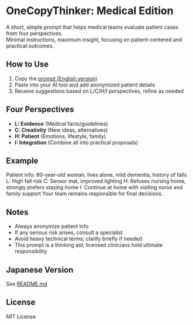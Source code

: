 # OneCopyThinker: Medical Edition

A short, simple prompt that helps medical teams evaluate patient cases from four perspectives.  
Minimal instructions, maximum insight, focusing on patient-centered and practical outcomes.

## How to Use
1. Copy the [prompt (English version)](prompts/en.md)
2. Paste into your AI tool and add anonymized patient details
3. Receive suggestions based on L/C/H/I perspectives, refine as needed

## Four Perspectives
- **L: Evidence** (Medical facts/guidelines)
- **C: Creativity** (New ideas, alternatives)
- **H: Patient** (Emotions, lifestyle, family)
- **I: Integration** (Combine all into practical proposals)

## Example
Patient info: 80-year-old woman, lives alone, mild dementia, history of falls
L: High fall risk
C: Sensor mat, improved lighting
H: Refuses nursing home, strongly prefers staying home
I: Continue at home with visiting nurse and family support
Your team remains responsible for final decisions.

## Notes
- Always anonymize patient info  
- If any serious risk arises, consult a specialist  
- Avoid heavy technical terms; clarify briefly if needed  
- This prompt is a thinking aid; licensed clinicians hold ultimate responsibility

## Japanese Version
See [README.md](README.md)

## License
MIT License
